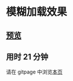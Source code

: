 # 模糊加载效果

## [预览](src/index.html)

## 用时 21 分钟

请在 gitpage 中浏览[本页](https://mekefly.github.io/quick-style/blurry-loading)
